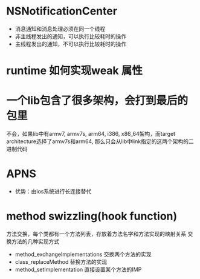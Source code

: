 # NSNotificationCenter 
- 消息通知和消息处理必须在同一个线程
- 非主线程发出的通知，可以执行比较耗时的操作
- 主线程发出的通知，不可以执行比较耗时的操作

# runtime 如何实现weak 属性

# 一个lib包含了很多架构，会打到最后的包里
不会，如果lib中有armv7, armv7s, arm64, i386, x86_64架构，而target architecture选择了armv7s和arm64, 
那么只会从lib中link指定的这两个架构的二进制代码

# APNS
- 优势：由ios系统进行长连接替代



# method swizzling(hook function)
方法交换，每个类都有一个方法列表，存放着方法名字和方法实现的映射关系
交换方法的几种实现方式
- method_exchangeImplementations 交换两个方法的实现
- class_replaceMethod 替换方法的实现
- method_setImplementation 直接设置某个方法的IMP

